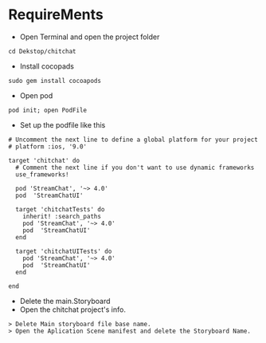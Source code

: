 # RequireMents

* Open Terminal and open the project folder
```terminal
cd Dekstop/chitchat
```
* Install cocopads 
```terminal
sudo gem install cocoapods
```
* Open pod
```terminal
pod init; open PodFile

```
* Set up the podfile like this
```terminal
# Uncomment the next line to define a global platform for your project
# platform :ios, '9.0'

target 'chitchat' do
  # Comment the next line if you don't want to use dynamic frameworks
  use_frameworks!

  pod 'StreamChat', '~> 4.0'
  pod  'StreamChatUI'  

  target 'chitchatTests' do
    inherit! :search_paths
    pod 'StreamChat', '~> 4.0'
    pod  'StreamChatUI'
  end

  target 'chitchatUITests' do
    pod 'StreamChat', '~> 4.0'
    pod  'StreamChatUI'
  end

end

```
* Delete the main.Storyboard
* Open the chitchat project's info.

```
> Delete Main storyboard file base name.
> Open the Aplication Scene manifest and delete the Storyboard Name.
```

